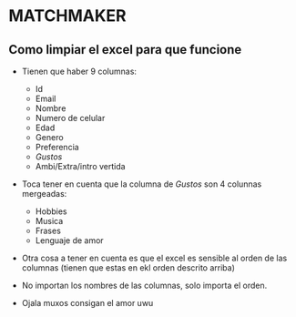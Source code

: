 # MATCHMAKER

## Como limpiar el excel para que funcione 
- Tienen que haber 9 columnas:
  - Id
  - Email
  - Nombre
  - Numero de celular
  - Edad
  - Genero
  - Preferencia
  - *Gustos*
  - Ambi/Extra/intro vertida
    
- Toca tener en cuenta que la columna de *Gustos* son 4 colunnas mergeadas:
    -   Hobbies
    -   Musica
    -   Frases
    -   Lenguaje de amor
- Otra cosa a tener en cuenta es que el excel es sensible al orden de las columnas (tienen que estas en ekl orden descrito arriba)
- No importan los nombres de las columnas, solo importa el orden.

- Ojala muxos consigan el amor uwu
